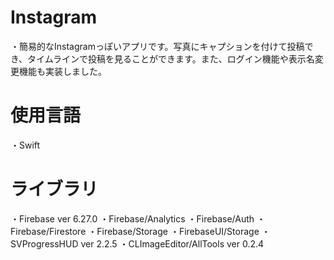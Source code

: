 # Instagram
・簡易的なInstagramっぽいアプリです。写真にキャプションを付けて投稿でき、タイムラインで投稿を見ることができます。また、ログイン機能や表示名変更機能も実装しました。


# 使用言語
・Swift

# ライブラリ
・Firebase ver 6.27.0
・Firebase/Analytics
・Firebase/Auth
・Firebase/Firestore
・Firebase/Storage
・FirebaseUI/Storage
・SVProgressHUD ver 2.2.5
・CLImageEditor/AllTools ver 0.2.4
